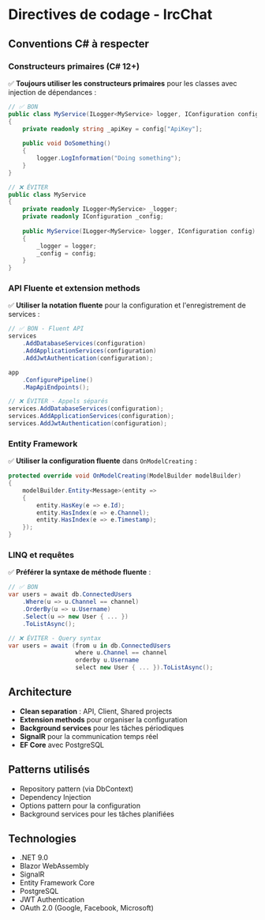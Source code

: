 # Directives de codage - IrcChat

## Conventions C# à respecter

### Constructeurs primaires (C# 12+)
✅ **Toujours utiliser les constructeurs primaires** pour les classes avec injection de dépendances :

```csharp
// ✅ BON
public class MyService(ILogger<MyService> logger, IConfiguration config)
{
    private readonly string _apiKey = config["ApiKey"];
    
    public void DoSomething()
    {
        logger.LogInformation("Doing something");
    }
}

// ❌ ÉVITER
public class MyService
{
    private readonly ILogger<MyService> _logger;
    private readonly IConfiguration _config;
    
    public MyService(ILogger<MyService> logger, IConfiguration config)
    {
        _logger = logger;
        _config = config;
    }
}
```

### API Fluente et extension methods
✅ **Utiliser la notation fluente** pour la configuration et l'enregistrement de services :

```csharp
// ✅ BON - Fluent API
services
    .AddDatabaseServices(configuration)
    .AddApplicationServices(configuration)
    .AddJwtAuthentication(configuration);

app
    .ConfigurePipeline()
    .MapApiEndpoints();

// ❌ ÉVITER - Appels séparés
services.AddDatabaseServices(configuration);
services.AddApplicationServices(configuration);
services.AddJwtAuthentication(configuration);
```

### Entity Framework
✅ **Utiliser la configuration fluente** dans `OnModelCreating` :

```csharp
protected override void OnModelCreating(ModelBuilder modelBuilder)
{
    modelBuilder.Entity<Message>(entity =>
    {
        entity.HasKey(e => e.Id);
        entity.HasIndex(e => e.Channel);
        entity.HasIndex(e => e.Timestamp);
    });
}
```

### LINQ et requêtes
✅ **Préférer la syntaxe de méthode fluente** :

```csharp
// ✅ BON
var users = await db.ConnectedUsers
    .Where(u => u.Channel == channel)
    .OrderBy(u => u.Username)
    .Select(u => new User { ... })
    .ToListAsync();

// ❌ ÉVITER - Query syntax
var users = await (from u in db.ConnectedUsers
                   where u.Channel == channel
                   orderby u.Username
                   select new User { ... }).ToListAsync();
```

## Architecture

- **Clean separation** : API, Client, Shared projects
- **Extension methods** pour organiser la configuration
- **Background services** pour les tâches périodiques
- **SignalR** pour la communication temps réel
- **EF Core** avec PostgreSQL

## Patterns utilisés

- Repository pattern (via DbContext)
- Dependency Injection
- Options pattern pour la configuration
- Background services pour les tâches planifiées

## Technologies

- .NET 9.0
- Blazor WebAssembly
- SignalR
- Entity Framework Core
- PostgreSQL
- JWT Authentication
- OAuth 2.0 (Google, Facebook, Microsoft)
